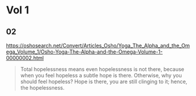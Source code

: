 # Vol 1
## 02

https://oshosearch.net/Convert/Articles_Osho/Yoga_The_Alpha_and_the_Omega_Volume_1/Osho-Yoga-The-Alpha-and-the-Omega-Volume-1-00000002.html


> Total hopelessness means even hopelessness is not there, because when you feel hopeless a subtle hope is there. Otherwise, why you should feel hopeless? Hope is there, you are still clinging to it; hence, the hopelessness. 


